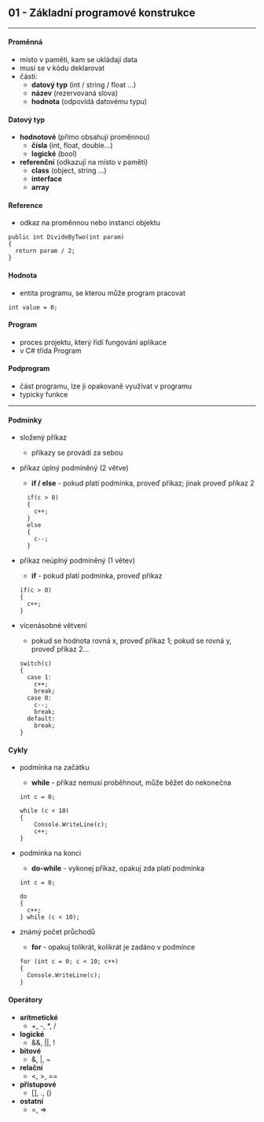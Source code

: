 ## 01 - Základní programové konstrukce
----

#### Proměnná
- místo v paměti, kam se ukládají data
- musí se v kódu deklarovat
- části:
  - **datový typ** (int / string / float ...)
  - **název** (rezervovaná slova)
  - **hodnota** (odpovídá datovému typu)

#### Datový typ
- **hodnotové** (přímo obsahují proměnnou)
  - **čísla** (int, float, double...)
  - **logické** (bool)
- **referenční** (odkazují na místo v paměti)
  - **class** (object, string ...)
  - **interface**
  - **array**

#### Reference

- odkaz na proměnnou nebo instanci objektu

```Csharp
public int DivideByTwo(int param)
{
  return param / 2;
}
```

#### Hodnota

- entita programu, se kterou může program pracovat

```Csharp
int value = 0;
```

#### Program

- proces projektu, který řídí fungování aplikace
- v C# třída Program

#### Podprogram

- část programu, lze ji opakovaně využívat v programu
- typicky funkce

----

#### Podmínky

- složený příkaz
  - příkazy se provádí za sebou
- příkaz úplný podmíněný (2 větve)
  - **if / else** - pokud platí podmínka, proveď příkaz; jinak proveď příkaz 2
  ```Csharp
    if(c > 0)
    {
      c++;
    }
    else
    {
      c--;
    }
  ```
- příkaz neúplný podmíněný (1 větev)
  - **if** - pokud platí podmínka, proveď příkaz
  ```Csharp
  if(c > 0)
  {
    c++;
  }
  ```

- vícenásobné větvení
  - pokud se hodnota rovná x, proveď příkaz 1; pokud se rovná y, proveď příkaz 2...
  ```Csharp
  switch(c)
  {
    case 1:
      c++;
      break;
    case 0:
      c--;
      break;
    default:
      break;
  }
  ```

#### Cykly

- podmínka na začátku
  - **while** - příkaz nemusí proběhnout, může běžet do nekonečna
  ```Csharp
  int c = 0;

  while (c < 10)
  {
      Console.WriteLine(c);
      c++;
  }
  ```

- podmínka na konci
  - **do-while** - vykonej příkaz, opakuj zda platí podmínka
  ```Csharp
  int c = 0;

  do
  {
    c++;
  } while (c < 10);
  ```

- známý počet průchodů
  - **for** - opakuj tolikrát, kolikrát je zadáno v podmínce
  ```Csharp
  for (int c = 0; c < 10; c++)
  {
    Console.WriteLine(c);
  }
  ```

#### Operátory

- **aritmetické**
  - +, -, *, /
- **logické**
  - &&, ||, !
- **bitové**
  - &, |, ~
- **relační**
  - <, >, ==
- **přístupové**
  - [], ., ()
- **ostatní**
  - =, =>
